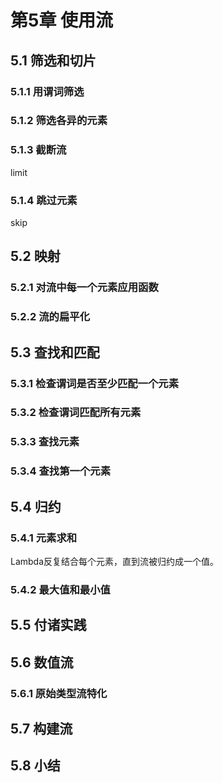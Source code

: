 # 第5章 使用流 #

## 5.1 筛选和切片 ##

### 5.1.1 用谓词筛选 ###

### 5.1.2 筛选各异的元素 ###

### 5.1.3 截断流 ###

limit

### 5.1.4 跳过元素 ###

skip

## 5.2 映射 ##

### 5.2.1 对流中每一个元素应用函数 ###

### 5.2.2 流的扁平化 ###

## 5.3 查找和匹配 ##


### 5.3.1 检查谓词是否至少匹配一个元素 ###



### 5.3.2 检查谓词匹配所有元素 ###



### 5.3.3 查找元素 ###

### 5.3.4 查找第一个元素 ###

## 5.4 归约 ##

### 5.4.1 元素求和 ###

Lambda反复结合每个元素，直到流被归约成一个值。

### 5.4.2 最大值和最小值 ###

## 5.5 付诸实践 ##

## 5.6 数值流 ##

### 5.6.1 原始类型流特化 ###

## 5.7 构建流 ##

## 5.8 小结 ##

